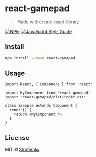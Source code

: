 # react-gamepad

> Made with create-react-library

[![NPM](https://img.shields.io/npm/v/react-gamepad.svg)](https://www.npmjs.com/package/react-gamepad) [![JavaScript Style Guide](https://img.shields.io/badge/code_style-standard-brightgreen.svg)](https://standardjs.com)

## Install

```bash
npm install --save react-gamepad
```

## Usage

```tsx
import React, { Component } from 'react'

import MyComponent from 'react-gamepad'
import 'react-gamepad/dist/index.css'

class Example extends Component {
  render() {
    return <MyComponent />
  }
}
```

## License

MIT © [Stratienko](https://github.com/Stratienko)
